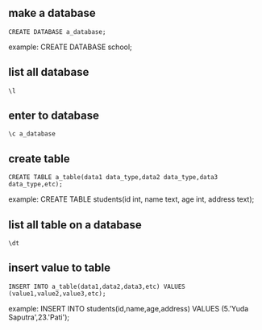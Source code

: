 ## make a database
```
CREATE DATABASE a_database;
```
example: CREATE DATABASE school;

## list all database
```
\l
```
## enter to database
```
\c a_database
```
## create table
```
CREATE TABLE a_table(data1 data_type,data2 data_type,data3 data_type,etc);
```

example: CREATE TABLE students(id int, name text, age int, address text);
## list all table on a database
```
\dt
```
## insert value to table
```
INSERT INTO a_table(data1,data2,data3,etc) VALUES (value1,value2,value3,etc);
```
example: INSERT INTO students(id,name,age,address) VALUES (5.'Yuda Saputra',23.'Pati'); 
